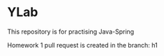# YLab
This repository is for practising Java-Spring

Homework 1 pull request is created in the branch: h1

